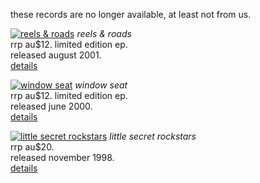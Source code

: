 <!--| ## albums - unavailable |-->

these records are no longer available, at least not from us.

[![reels & roads][8]][9]
*reels & roads*  
rrp au$12. limited edition ep.  
released august 2001.  
[details][9]

  [8]: data/image/cover/reels-and-roads-tn.jpg
  [9]: albums/reels-and-roads/

[![window seat][10]][11]
*window seat*  
rrp au$12. limited edition ep.  
released june 2000.  
[details][11]

  [10]: data/image/cover/window-seat-tn.jpg
  [11]: albums/window-seat/

[![little secret rockstars][12]][13]
*little secret rockstars*  
rrp au$20.  
released november 1998.  
[details][13]

  [12]: data/image/cover/little-secret-rockstars-tn.jpg
  [13]: albums/little-secret-rockstars/

